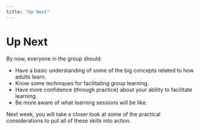 ```yaml
---
title: "Up Next"
---
```

# Up Next

By now, everyone in the group should:
- Have a basic understanding of some of the big concepts related to how adults learn.
- Know some techniques for facilitating group learning.
- Have more confidence (through practice) about your ability to facilitate learning.
- Be more aware of what learning sessions will be like.

Next week, you will take a closer look at some of the practical considerations to put all of these skills into action.
